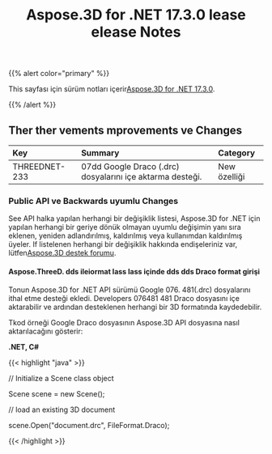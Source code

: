 ﻿---
title: Aspose.3D for .NET 17.3.0 lease elease Notes
type: docs
weight: 100
url: /tr/net/aspose-3d-for-net-17-3-0-release-notes/
---
{{% alert color="primary" %}} 

This sayfası için sürüm notları içerir[Aspose.3D for .NET 17.3.0](https://www.nuget.org/packages/Aspose.3D/17.3.0).

{{% /alert %}} 
## **Ther ther vements mprovements ve Changes**

|**Key**|**Summary**|**Category**|
|:- |:- |:- |
|THREEDNET-233|07dd Google Draco (.drc) dosyalarını içe aktarma desteği.|New özelliği|
### **Public API ve Backwards uyumlu Changes**
See API halka yapılan herhangi bir değişiklik listesi, Aspose.3D for .NET için yapılan herhangi bir geriye dönük olmayan uyumlu değişimin yanı sıra eklenen, yeniden adlandırılmış, kaldırılmış veya kullanımdan kaldırılmış üyeler. If listelenen herhangi bir değişiklik hakkında endişeleriniz var, lütfen[Aspose.3D destek forumu](https://forum.aspose.com/c/3d/18).
#### **Aspose.ThreeD. dds ileiormat lass lass içinde dds dds Draco format girişi**
Tonun Aspose.3D for .NET API sürümü Google 076. 481(.drc) dosyalarını ithal etme desteği ekledi. Developers 076481 481 Draco dosyasını içe aktarabilir ve ardından desteklenen herhangi bir 3D formatında kaydedebilir.

Tkod örneği Google Draco dosyasının Aspose.3D API dosyasına nasıl aktarılacağını gösterir:

**.NET, C#**

{{< highlight "java" >}}

 // Initialize a Scene class object

Scene scene = new Scene();

// load an existing 3D document

scene.Open("document.drc", FileFormat.Draco);

{{< /highlight >}}
